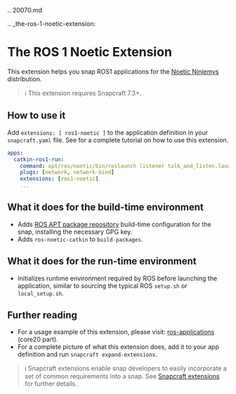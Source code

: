 .. 20070.md

.. _the-ros-1-noetic-extension:

# The ROS 1 Noetic Extension

This extension helps you snap ROS1 applications for the [Noetic Ninjemys](https://wiki.ros.org/noetic) distribution.

> ℹ This extension requires Snapcraft 7.3+.

## How to use it

Add `extensions: [ ros1-noetic ]` to the application definition in your `snapcraft.yaml` file. See <TODO> for a complete tutorial on how to use this extension.

```yaml
apps:
  catkin-ros1-run:
    command: opt/ros/noetic/bin/roslaunch listener talk_and_listen.launch
    plugs: [network, network-bind]
    extensions: [ros1-noetic]
    ...
```

## What it does for the build-time environment

* Adds [ROS APT package repository](http://packages.ros.org/ros/ubuntu) build-time configuration for the snap, installing the necessary GPG key.
* Adds `ros-noetic-catkin` to `build-packages`.

## What it does for the run-time environment

* Initializes runtime environment required by ROS before launching the application, similar to sourcing the typical ROS `setup.sh` or `local_setup.sh`.

## Further reading
* For a usage example of this extension, please visit: [ros-applications](https://snapcraft.io/docs/ros-applications) (core20 part).
* For a complete picture of what this extension does, add it to your app definition and  run `snapcraft expand-extensions`.

> ℹ  Snapcraft extensions enable snap developers to easily incorporate a set of common requirements into a snap. See [Snapcraft extensions](snapcraft-extensions.md) for further details.